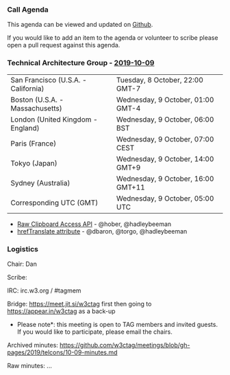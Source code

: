 ### Call Agenda

This agenda can be viewed and updated on [Github](https://github.com/w3ctag/meetings/blob/gh-pages/2019/telcons/10-09-agenda.md).

If you would like to add an item to the agenda or volunteer to scribe please open a pull request against this agenda.

### Technical Architecture Group - [2019-10-09](https://www.timeanddate.com/worldclock/converter.html?iso=20191009T050000&p1=224&p2=43&p3=136&p4=195&p5=248&p6=240)

<table>
<tr><td> San Francisco (U.S.A. - California) <td> Tuesday, 8 October, 22:00 GMT-7</td></tr>
<tr><td> Boston (U.S.A. - Massachusetts) <td> Wednesday, 9 October, 01:00 GMT-4</td></tr>
<tr><td> London (United Kingdom - England) <td> Wednesday, 9 October, 06:00 BST</td></tr>
<tr><td> Paris (France) <td> Wednesday, 9 October, 07:00 CEST</td></tr>
<tr><td> Tokyo (Japan) <td> Wednesday, 9 October, 14:00 GMT+9</td></tr>
<tr><td> Sydney (Australia) <td> Wednesday, 9 October, 16:00 GMT+11</td></tr>
<tr><td> Corresponding UTC (GMT) <td> Wednesday, 9 October, 05:00 UTC</td></tr>
</table>

* [Raw Clipboard Access API](https://github.com/w3ctag/design-reviews/issues/406) - @hober, @hadleybeeman
* [hrefTranslate attribute](https://github.com/w3ctag/design-reviews/issues/301) - @dbaron, @torgo, @hadleybeeman

### Logistics

Chair: Dan

Scribe:

IRC: irc.w3.org / #tagmem

Bridge: https://meet.jit.si/w3ctag first then going to https://appear.in/w3ctag as a back-up

* Please note*: this meeting is open to TAG members and invited guests. If you would like to participate, please email the chairs.

Archived minutes: https://github.com/w3ctag/meetings/blob/gh-pages/2019/telcons/10-09-minutes.md

Raw minutes: ...
